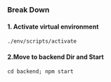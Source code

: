 ### Break Down
#### 1. Activate virtual environment
```terminal
./env/scripts/activate
```

#### 2.Move to backend Dir and Start
```terminal
cd backend; npm start
```